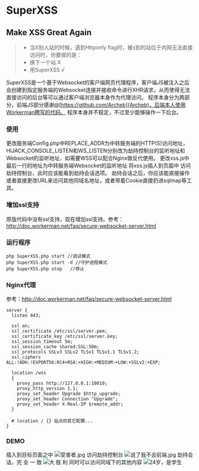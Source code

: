 # SuperXSS
## Make XSS Great Again
> * 当X别人站的时候，遇到Httponly flag时，被x到的站位于内网无法直接访问时，你要做的是：
> * 换下一个站 X
> * 用SuperXSS √

SuperXSS是一个基于Websocket的客户端网页代理程序，客户端JS被注入之后会创建到指定服务端的Websocket连接并接收命令进行XHR请求，从而使得无法直接访问的后台等可以通过客户端浏览器本身作为代理访问。
程序本身分为两部分，前端JS部分感谢@[https://github.com/Archeb](Archeb)，后端本人使用Workerman瞎写的代码。
程序本身并不稳定，不过至少能够操作一下后台。

### 使用
更改服务端Config.php中REPLACE_ADDR为中转服务端的HTTP(S)访问地址，HIJACK_CONSOLE_LISTEN和WS_LISTEN分别改为劫持控制台的监听地址和Websocket的监听地址，如需要WSS可以配合Nginx做反代使用。
更改xss.js中最后一行的地址为中转服务端Websocket的监听地址
将xss.js插入到页面中
访问劫持控制台，此时应该能看到劫持会话选项。
劫持会话之后，你应该能直接操作或者直接更改URL来访问其他同域名地址，或者带着Cookie直接扔进sqlmap等工具。

### 增加ssl支持
原版代码中没有ssl支持，现在增加ssl支持。参考：http://doc.workerman.net/faq/secure-websocket-server.html
### 运行程序
```
php SuperXSS.php start //调试模式
php SuperXSS.php start -d //守护进程模式
php SuperXSS.php stop	//停止
```
### Nginx代理
参考：http://doc.workerman.net/faq/secure-websocket-server.html
```
server {
  listen 443;

  ssl on;
  ssl_certificate /etc/ssl/server.pem;
  ssl_certificate_key /etc/ssl/server.key;
  ssl_session_timeout 5m;
  ssl_session_cache shared:SSL:50m;
  ssl_protocols SSLv3 SSLv2 TLSv1 TLSv1.1 TLSv1.2;
  ssl_ciphers ALL:!ADH:!EXPORT56:RC4+RSA:+HIGH:+MEDIUM:+LOW:+SSLv2:+EXP;

  location /wss
  {
    proxy_pass http://127.0.0.1:10010;
    proxy_http_version 1.1;
    proxy_set_header Upgrade $http_upgrade;
    proxy_set_header Connection "Upgrade";
    proxy_set_header X-Real-IP $remote_addr;
  }

  # location / {} 站点的其它配置...
}
```

### DEMO
插入到目标页面之中
![受害者.jpg][1]
访问劫持控制台
![说了我不会前端.jpg][2]
劫持会话，完 全 一 致
![大 胜 利][3]
同时可以访问同域下的其他内容
![24岁，是学生][4]


  [1]: https://static.moe.do/Uploads/image/20190407/1.png
  [2]: https://static.moe.do/Uploads/image/20190407/2.png
  [3]: https://static.moe.do/Uploads/image/20190407/3.png
  [4]: https://static.moe.do/Uploads/image/20190407/4.png
